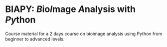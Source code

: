 # BIAPY: *B*io*I*mage *A*nalysis with *Py*thon

Course material for a 2 days course on bioimage analysis using Python from beginner to advanced levels.
